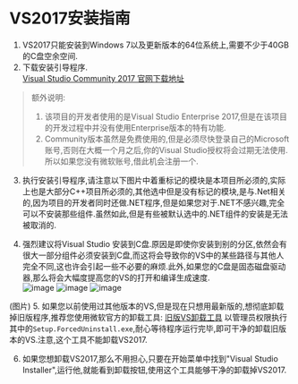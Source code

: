 VS2017安装指南
=====================

1. VS2017只能安装到Windows 7以及更新版本的64位系统上,需要不少于40GB的C盘空余空间.<br>
2. 下载安装引导程序.<br>
[Visual Studio Community 2017 官网下载地址](https://visualstudio.microsoft.com/thank-you-downloading-visual-studio/?sku=Community&rel=15)
> 额外说明: 
> 1. 该项目的开发者使用的是Visual Studio Enterprise 2017,但是在该项目的开发过程中并没有使用Enterprise版本的特有功能.<br>
> 2. Community版本虽然是免费使用的,但是必须尽快登录自己的Microsoft账号,否则在大概一个月之后,你的Visual Studio授权将会过期无法使用.所以如果您没有微软账号,借此机会注册一个.<br>
3. 执行安装引导程序,请注意以下图片中着重标记的模块是本项目所必须的,实际上也是大部分C++项目所必须的,其他选中但是没有标记的模块,是与.Net相关的,因为项目的开发者同时还做.NET程序,但是如果您对于.NET不感兴趣,完全可以不安装那些组件.虽然如此,但是有些被默认选中的.NET组件的安装是无法被取消的.<br>

4. 强烈建议将Visual Studio 安装到C盘.原因是即使你安装到别的分区,依然会有很大一部分组件必须安装到C盘,而这将会导致你的VS中的某些路径与其他人完全不同,这也许会引起一些不必要的麻烦.此外,如果您的C盘是固态磁盘驱动器,那么将会大幅度提高您的VS的打开和编译生成速度.<br>
![image](https://github.com/AngelaViVi/Evision/blob/master/doc/vs1.png)
![image](https://github.com/AngelaViVi/Evision/blob/master/doc/vs2.png)
![image](https://github.com/AngelaViVi/Evision/blob/master/doc/vs3.png)

(图片)
5. 如果您以前使用过其他版本的VS,但是现在只想用最新版的,想彻底卸载掉旧版程序,推荐您使用微软官方的卸载工具:
[旧版VS卸载工具](https://github.com/Microsoft/VisualStudioUninstaller/releases/download/v1.4/TotalUninstaller.zip)
以管理员权限执行其中的`Setup.ForcedUninstall.exe`,耐心等待程序运行完毕,即可干净的卸载旧版本的VS.注意,这个工具不能卸载VS2017.

6. 如果您想卸载VS2017,那么不用担心,只要在开始菜单中找到"Visual Studio Installer",运行他,就能看到卸载按钮,使用这个工具能够干净的卸载掉VS2017.